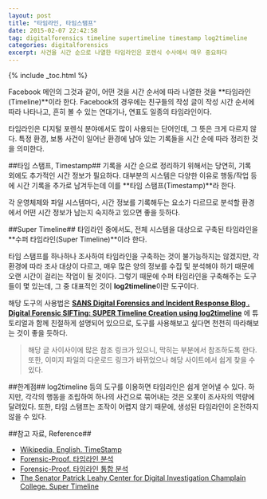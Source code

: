 ```yaml
---
layout: post
title: "타임라인, 타임스탬프"
date: 2015-02-07 22:42:58
tag: digitalforensics timeline supertimeline timestamp log2timeline 
categories: digitalforensics
excerpt: 사건을 시간 순으로 나열한 타임라인은 포렌식 수사에서 매우 중요하다
---
```


{% include _toc.html %}

Facebook 메인의 그것과 같이, 어떤 것을 시간 순서에 따라 나열한 것을 **타임라인(Timeline)**이라 한다. Facebook의 경우에는 친구들의 작성 글이 작성 시간 순서에 따라 나타나고, 흔히 볼 수 있는 연대기나, 연표도 일종의 타임라인이다.

타임라인은 디지털 포렌식 분야에서도 많이 사용되는 단어인데, 그 뜻은 크게 다르지 않다. 특정 환경, 보통 사건이 일어난 환경에 남아 있는 기록들을 시간 순에 따라 정리한 것을 의미한다. 

##타임 스탬프, Timestamp##
기록을 시간 순으로 정리하기 위해서는 당연히, 기록 외에도 추가적인 시간 정보가 필요하다. 대부분의 시스템은 다양한 이유로 행동/작업 등에 시간 기록을 추가로 남겨두는데 이를 **타임 스탬프(Timestamp)**라 한다.

각 운영체제와 파일 시스템마다, 시간 정보를 기록해두는 요소가 다르므로 분석할 환경에서 어떤 시간 정보가 남는지 숙지하고 있으면 좋을 듯하다.

##Super Timeline##
타임라인 중에서도, 전체 시스템을 대상으로 구축된 타임라인을 **수퍼 타임라인(Super Timeline)**이라 한다.

타임 스탬프를 하나하나 조사하여 타임라인을 구축하는 것이 불가능하지는 않겠지만, 각 환경에 따라 조사 대상이 다르고, 매우 많은 양의 정보를 수집 및 분석해야 하기 때문에 오랜 시간이 걸리는 작업이 될 것이다. 그렇기 때문에 수퍼 타임라인을 구축해주는 도구들이 몇 있는데, 그 중 대표적인 것이 **log2timeline**이란 도구이다.

해당 도구의 사용법은 
**[SANS Digital Forensics and Incident Response Blog
 . Digital Forensic SIFTing: SUPER Timeline Creation using log2timeline](http://digital-forensics.sans.org/blog/2011/12/07/digital-forensic-sifting-super-timeline-analysis-and-creation#)** 에 튜토리얼과 함께 친절하게 설명되어 있으므로, 도구를 사용해보고 싶다면 천천히 따라해보는 것이 좋을 듯하다.
> 해당 글 사이사이에 많은 참조 링크가 있으니, 막히는 부분에서 참조하도록 한다.
> 또한, 이미지 파일의 다운로드 링크가 바뀌었으나 해당 사이트에서 쉽게 찾을 수 있다.


##한계점##
log2timeline 등의 도구를 이용하면 타임라인은 쉽게 얻어낼 수 있다. 하지만, 각각의 행동을 조립하여 하나의 사건으로 묶어내는 것은 오롯이 조사자의 역량에 달려있다.
또한, 타임 스탬프는 조작이 어렵지 않기 때문에, 생성된 타임라인이 온전하지 않을 수 있다.


##참고 자료, Reference##

- [Wikipedia, English. TimeStamp](http://en.wikipedia.org/wiki/Timestamp)
- [Forensic-Proof. 타임라인 분석](http://forensic-proof.com/archives/3779)
- [Forensic-Proof. 타임라인 통합 분석](http://forensic-proof.com/archives/2323)
- [The Senator Patrick Leahy Center for Digital Investigation
Champlain College. Super Timeline](http://www.champlain.edu/Documents/LCDI/archive/SuperTimelineReport.pdf)



